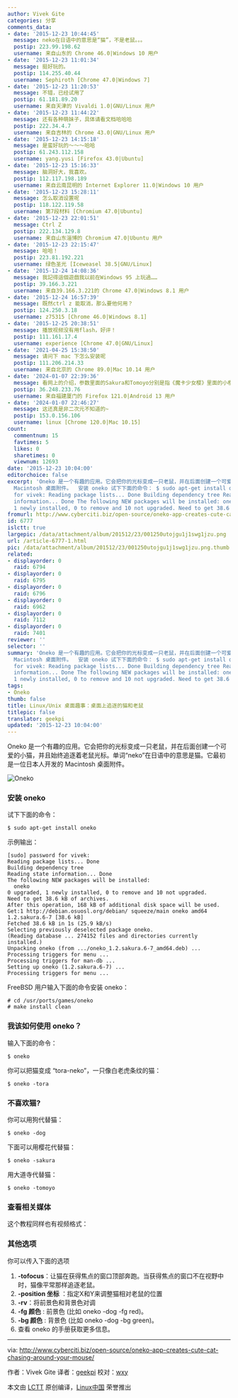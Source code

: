 ```yaml
---
author: Vivek Gite
categories: 分享
comments_data:
- date: '2015-12-23 10:44:45'
  message: neko在日语中的意思是“猫”，不是老鼠。。。
  postip: 223.99.198.62
  username: 来自山东的 Chrome 46.0|Windows 10 用户
- date: '2015-12-23 11:01:34'
  message: 挺好玩的。
  postip: 114.255.40.44
  username: Sephiroth [Chrome 47.0|Windows 7]
- date: '2015-12-23 11:20:53'
  message: 不错，已经试用了
  postip: 61.181.89.20
  username: 来自天津的 Vivaldi 1.0|GNU/Linux 用户
- date: '2015-12-23 11:44:22'
  message: 还有各种萌妹子，具体请看文档哈哈哈
  postip: 222.34.4.7
  username: 来自吉林的 Chrome 43.0|GNU/Linux 用户
- date: '2015-12-23 14:15:18'
  message: 是蛮好玩的～～～哈哈
  postip: 61.243.112.158
  username: yang.yusi [Firefox 43.0|Ubuntu]
- date: '2015-12-23 15:16:33'
  message: 脑洞好大，我喜欢。
  postip: 112.117.198.189
  username: 来自云南昆明的 Internet Explorer 11.0|Windows 10 用户
- date: '2015-12-23 15:28:11'
  message: 怎么取消设置呢
  postip: 118.122.119.58
  username: 第7段材料 [Chromium 47.0|Ubuntu]
- date: '2015-12-23 22:01:51'
  message: Ctrl Z
  postip: 222.134.129.8
  username: 来自山东淄博的 Chromium 47.0|Ubuntu 用户
- date: '2015-12-23 22:15:47'
  message: 哈哈！
  postip: 223.81.192.221
  username: 绿色圣光 [Iceweasel 38.5|GNU/Linux]
- date: '2015-12-24 14:08:36'
  message: 我記得這個遊戲我以前在Windows 95 上玩過……
  postip: 39.166.3.221
  username: 来自39.166.3.221的 Chrome 47.0|Windows 8.1 用户
- date: '2015-12-24 16:57:39'
  message: 既然ctrl z 能取消，那么要他何用？
  postip: 124.250.3.18
  username: z75315 [Chrome 46.0|Windows 8.1]
- date: '2015-12-25 20:38:51'
  message: 播放视频没有用flash，好评！
  postip: 111.161.17.4
  username: experience [Chrome 47.0|GNU/Linux]
- date: '2021-04-25 15:38:50'
  message: 请问下 mac 下怎么安装呢
  postip: 111.206.214.33
  username: 来自北京的 Chrome 89.0|Mac 10.14 用户
- date: '2024-01-07 22:39:36'
  message: 看网上的介绍，参数里面的Sakura和Tomoyo分别是指《魔卡少女樱》里面的小樱和知世。文中的翻译可能需要订正一下 (^^)/
  postip: 36.248.233.76
  username: 来自福建厦门的 Firefox 121.0|Android 13 用户
- date: '2024-01-07 22:46:27'
  message: 这还真是非二次元不知道的~
  postip: 153.0.156.106
  username: linux [Chrome 120.0|Mac 10.15]
count:
  commentnum: 15
  favtimes: 5
  likes: 0
  sharetimes: 0
  viewnum: 12693
date: '2015-12-23 10:04:00'
editorchoice: false
excerpt: 'Oneko 是一个有趣的应用。它会把你的光标变成一只老鼠，并在后面创建一个可爱的小猫，并且始终追逐着老鼠光标。单词neko在日语中的意思是猫。它最初是一位日本人开发的
  Macintosh 桌面附件。  安装 oneko 试下下面的命令： $ sudo apt-get install oneko  示例输出：  password
  for vivek: Reading package lists... Done Building dependency tree Reading state
  information... Done The following NEW packages will be installed: oneko 0 upgraded,
  1 newly installed, 0 to remove and 10 not upgraded. Need to get 38.6 kB of arc'
fromurl: http://www.cyberciti.biz/open-source/oneko-app-creates-cute-cat-chasing-around-your-mouse/
id: 6777
islctt: true
largepic: /data/attachment/album/201512/23/001250utojgu1j1swg1jzu.png
url: /article-6777-1.html
pic: /data/attachment/album/201512/23/001250utojgu1j1swg1jzu.png.thumb.jpg
related:
- displayorder: 0
  raid: 6794
- displayorder: 0
  raid: 6795
- displayorder: 0
  raid: 6796
- displayorder: 0
  raid: 6962
- displayorder: 0
  raid: 7112
- displayorder: 0
  raid: 7401
reviewer: ''
selector: ''
summary: 'Oneko 是一个有趣的应用。它会把你的光标变成一只老鼠，并在后面创建一个可爱的小猫，并且始终追逐着老鼠光标。单词neko在日语中的意思是猫。它最初是一位日本人开发的
  Macintosh 桌面附件。  安装 oneko 试下下面的命令： $ sudo apt-get install oneko  示例输出：  password
  for vivek: Reading package lists... Done Building dependency tree Reading state
  information... Done The following NEW packages will be installed: oneko 0 upgraded,
  1 newly installed, 0 to remove and 10 not upgraded. Need to get 38.6 kB of arc'
tags:
- Oneko
thumb: false
title: Linux/Unix 桌面趣事：桌面上追逐的猫和老鼠
titlepic: false
translator: geekpi
updated: '2015-12-23 10:04:00'
---
```


Oneko 是一个有趣的应用。它会把你的光标变成一只老鼠，并在后面创建一个可爱的小猫，并且始终追逐着老鼠光标。单词“neko”在日语中的意思是猫。它最初是一位日本人开发的 Macintosh 桌面附件。


![Oneko](/data/attachment/album/201512/23/001250utojgu1j1swg1jzu.png)


### 安装 oneko


试下下面的命令：



```
$ sudo apt-get install oneko

```

示例输出：



```
[sudo] password for vivek:
Reading package lists... Done
Building dependency tree
Reading state information... Done
The following NEW packages will be installed:
  oneko
0 upgraded, 1 newly installed, 0 to remove and 10 not upgraded.
Need to get 38.6 kB of archives.
After this operation, 168 kB of additional disk space will be used.
Get:1 http://debian.osuosl.org/debian/ squeeze/main oneko amd64 1.2.sakura.6-7 [38.6 kB]
Fetched 38.6 kB in 1s (25.9 kB/s)
Selecting previously deselected package oneko.
(Reading database ... 274152 files and directories currently installed.)
Unpacking oneko (from .../oneko_1.2.sakura.6-7_amd64.deb) ...
Processing triggers for menu ...
Processing triggers for man-db ...
Setting up oneko (1.2.sakura.6-7) ...
Processing triggers for menu ...

```

FreeBSD 用户输入下面的命令安装 oneko：



```
# cd /usr/ports/games/oneko
# make install clean

```

### 我该如何使用 oneko？


输入下面的命令：



```
$ oneko

```

你可以把猫变成 “tora-neko”，一只像白老虎条纹的猫：



```
$ oneko -tora

```

### 不喜欢猫?


你可以用狗代替猫：



```
$ oneko -dog

```

下面可以用樱花代替猫：



```
$ oneko -sakura

```

用大道寺代替猫：



```
$ oneko -tomoyo

```

### 查看相关媒体


这个教程同样也有视频格式：







### 其他选项


你可以传入下面的选项


1. **-tofocus**：让猫在获得焦点的窗口顶部奔跑。当获得焦点的窗口不在视野中时，猫像平常那样追逐老鼠。
2. **-position 坐标** ：指定X和Y来调整猫相对老鼠的位置
3. **-rv**：将前景色和背景色对调
4. **-fg 颜色** : 前景色 (比如 oneko -dog -fg red)。
5. **-bg 颜色** : 背景色 (比如 oneko -dog -bg green)。
6. 查看 oneko 的手册获取更多信息。



---


via: <http://www.cyberciti.biz/open-source/oneko-app-creates-cute-cat-chasing-around-your-mouse/>


作者：Vivek Gite 译者：[geekpi](https://github.com/geekpi) 校对：[wxy](https://github.com/wxy)


本文由 [LCTT](https://github.com/LCTT/TranslateProject) 原创编译，[Linux中国](https://linux.cn/) 荣誉推出